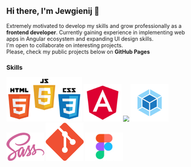 ## Hi there, I'm Jewgienij 👋
Extremely motivated to develop my skills and grow professionally as a **frontend developer**. Currently gaining experience in implementing  web apps in Angular ecosystem and expanding UI design skills.
<br>I'm open to collaborate on interesting projects.
<br>Please, check my public projects below on **GitHub Pages**

### Skills

<span>
    <img src="https://github.com/JewgienijD/JewgienijD/blob/main/img/html%2Bjs.png" width="200"> 
    <img src="https://github.com/jewgienijd/JewgienijD/blob/main/img/angular-logo.webp" width="100">
    <img src="https://github.com/jewgienijd/JewgienijD/blob/main/img/ts-png.webp" width="100">
    <img src="https://github.com/JewgienijD/JewgienijD/blob/main/img/webpack.png" width="100">
    <img src="https://github.com/JewgienijD/JewgienijD/blob/main/img/sass.png" width="100">
    <img src="https://github.com/JewgienijD/JewgienijD/blob/main/img/git.png" width="100">
    <img src="https://github.com/JewgienijD/JewgienijD/blob/main/img/figma_1.jpg" width="100">
</span>







